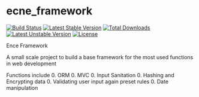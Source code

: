 # ecne_framework
[![Build Status](https://api.travis-ci.org/ecne/ecne_framework.svg?branch=master)](https://travis-ci.org/ecne/ecne_framework)
[![Latest Stable Version](https://poser.pugx.org/ecne/ecne_framework/v/stable)](https://packagist.org/packages/ecne/ecne_framework)
[![Total Downloads](https://poser.pugx.org/ecne/ecne_framework/downloads)](https://packagist.org/packages/ecne/ecne_framework)
[![Latest Unstable Version](https://poser.pugx.org/ecne/ecne_framework/v/unstable)](https://packagist.org/packages/ecne/ecne_framework)
[![License](https://poser.pugx.org/ecne/ecne_framework/license)](https://packagist.org/packages/ecne/ecne_framework)

Ence Framework

A small scale project to build a base framework for the most used functions in web development

Functions include
    0. ORM
    0. MVC
    0. Input Sanitation
    0. Hashing and Encrypting data
    0. Validating user input again preset rules
    0. Date manipulation
